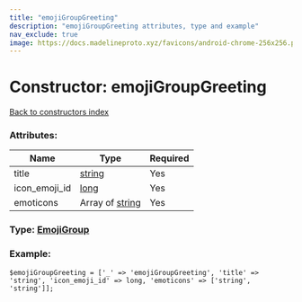 ```yaml
---
title: "emojiGroupGreeting"
description: "emojiGroupGreeting attributes, type and example"
nav_exclude: true
image: https://docs.madelineproto.xyz/favicons/android-chrome-256x256.png
---
```

# Constructor: emojiGroupGreeting  
[Back to constructors index](/API_docs/constructors/index.html)



### Attributes:

| Name     |    Type       | Required |
|----------|---------------|----------|
|title|[string](/API_docs/types/string.html) | Yes|
|icon\_emoji\_id|[long](/API_docs/types/long.html) | Yes|
|emoticons|Array of [string](/API_docs/types/string.html) | Yes|



### Type: [EmojiGroup](/API_docs/types/EmojiGroup.html)


### Example:

```
$emojiGroupGreeting = ['_' => 'emojiGroupGreeting', 'title' => 'string', 'icon_emoji_id' => long, 'emoticons' => ['string', 'string']];
```  
